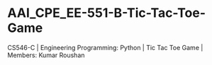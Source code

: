 # AAI_CPE_EE-551-B-Tic-Tac-Toe-Game
CS546-C | Engineering Programming: Python | Tic Tac Toe Game | Members: Kumar Roushan
